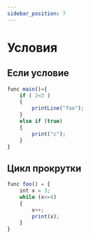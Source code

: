 ```yaml
---
sidebar_position: 7
---
```


# Условия

## Если условие
```jsx
func main()={
    if ( 2<3 ) 
    {
        printLine("foo");
    }
    else if (true)
    {
        print("c");
    }
}
```

## Цикл прокрутки
```jsx
func foo() = {
    int x = 3;
    while (x<=4)
    {
        x++;
        print(x);
    }
}
```